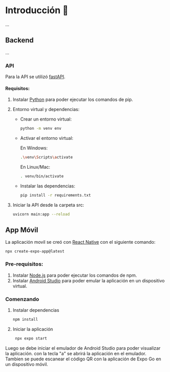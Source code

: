 # Introducción 👋

...

## Backend

...

### API

Para la API se utilizó [fastAPI](https://fastapi.tiangolo.com).

#### Requisitos:

1. Instalar [Python](https://www.python.org/downloads/) para poder ejecutar los comandos de pip.
2. Entorno virtual y dependencias:

   - Crear un entorno virtual:
      ```bash
      python -m venv env
      ```
   - Activar el entorno virtual:

      En Windows:

      ```bash
      .\venv\Scripts\activate
      ```
      
      En Linux/Mac:
      ```bash
      . venv/bin/activate
      ```
   - Instalar las dependencias:
      ```bash
      pip install -r requirements.txt
      ```
3. Iniciar la API desde la carpeta src:

      ```bash
      uvicorn main:app --reload
      ```


## App Móvil

La aplicación movil se creó con [React Native](https://reactnative.dev/docs/environment-setup) con el siguiente comando:
```
npx create-expo-app@latest
```

### Pre-requisitos:
1. Instalar [Node.js](https://nodejs.org/en)  para poder ejecutar los comandos de npm.
2. Instalar [Android Studio](https://developer.android.com/studio) para poder emular la aplicación en un dispositivo virtual.


### Comenzando

1. Instalar dependencias

   ```bash
   npm install
   ```

2. Iniciar la aplicación

   ```bash
    npx expo start
   ```

Luego se debe iniciar el emulador de Android Studio para poder visualizar la aplicación. con la tecla "a" se abrirá la aplicación en el emulador.
Tambien se puede escanear el código QR con la aplicación de Expo Go en un dispositivo móvil.
